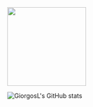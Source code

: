 <img height="180em" src="https://github-readme-stats.vercel.app/api?username=GiorgosL&show_icons=true&hide_border=true&&count_private=true&include_all_commits=true" />

![GiorgosL's GitHub stats](https://github-readme-stats.vercel.app/api?username=GiorgosL&hide=contribs,prs)
